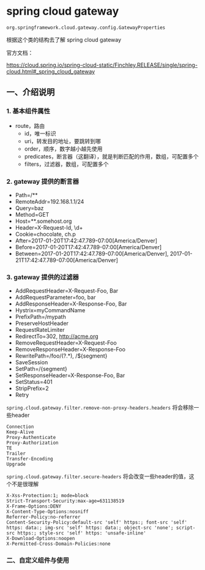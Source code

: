 # spring cloud gateway

`org.springframework.cloud.gateway.config.GatewayProperties`

根据这个类的结构去了解 spring cloud gateway

官方文档：

https://cloud.spring.io/spring-cloud-static/Finchley.RELEASE/single/spring-cloud.html#_spring_cloud_gateway

## 一、介绍说明

### 1. 基本组件属性

- route，路由
    - id，唯一标识
    - uri，转发目的地址，要跳转到哪
    - order，顺序，数字越小越先使用
    - predicates，断言器（这翻译），就是判断匹配的作用，数组，可配置多个
    - filters，过滤器，数组，可配置多个

### 2. gateway 提供的断言器

- Path=/**
- RemoteAddr=192.168.1.1/24
- Query=baz
- Method=GET
- Host=**.somehost.org
- Header=X-Request-Id, \d+
- Cookie=chocolate, ch.p
- After=2017-01-20T17:42:47.789-07:00[America/Denver]
- Before=2017-01-20T17:42:47.789-07:00[America/Denver]
- Between=2017-01-20T17:42:47.789-07:00[America/Denver], 2017-01-21T17:42:47.789-07:00[America/Denver]

### 3. gateway 提供的过滤器

- AddRequestHeader=X-Request-Foo, Bar
- AddRequestParameter=foo, bar
- AddResponseHeader=X-Response-Foo, Bar
- Hystrix=myCommandName
- PrefixPath=/mypath
- PreserveHostHeader
- RequestRateLimiter
- RedirectTo=302, http://acme.org
- RemoveRequestHeader=X-Request-Foo
- RemoveResponseHeader=X-Response-Foo
- RewritePath=/foo/(?<segment>.*), /$\{segment}
- SaveSession
- SetPath=/{segment}
- SetResponseHeader=X-Response-Foo, Bar
- SetStatus=401
- StripPrefix=2
- Retry

`spring.cloud.gateway.filter.remove-non-proxy-headers.headers` 将会移除一些header
```
Connection
Keep-Alive
Proxy-Authenticate
Proxy-Authorization
TE
Trailer
Transfer-Encoding
Upgrade
```

`spring.cloud.gateway.filter.secure-headers` 将会改变一些header的值，这个不是很理解

```
X-Xss-Protection:1; mode=block
Strict-Transport-Security:max-age=631138519
X-Frame-Options:DENY
X-Content-Type-Options:nosniff
Referrer-Policy:no-referrer
Content-Security-Policy:default-src 'self' https:; font-src 'self' https: data:; img-src 'self' https: data:; object-src 'none'; script-src https:; style-src 'self' https: 'unsafe-inline'
X-Download-Options:noopen
X-Permitted-Cross-Domain-Policies:none
```

### 二、自定义组件与使用